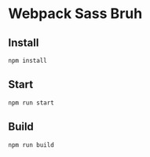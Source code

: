# Webpack Sass Bruh

## Install

```
npm install
```

## Start

```
npm run start
```

## Build

```
npm run build
```
